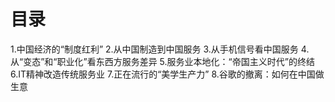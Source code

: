 # 目录
1.中国经济的“制度红利”
2.从中国制造到中国服务
3.从手机信号看中国服务
4.从“变态”和“职业化”看东西方服务差异
5.服务业本地化：“帝国主义时代”的终结
6.IT精神改造传统服务业
7.正在流行的“美学生产力”
8.谷歌的撤离：如何在中国做生意